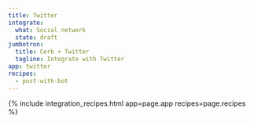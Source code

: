 ```yaml
---
title: Twitter
integrate:
  what: Social network
  state: draft
jumbotron:
  title: Cerb + Twitter
  tagline: Integrate with Twitter
app: twitter
recipes:
  - post-with-bot
---
```


{% include integration_recipes.html app=page.app recipes=page.recipes %}